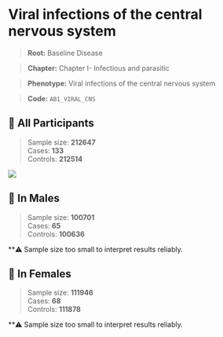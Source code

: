 # Viral infections of the central nervous system

> **Root:** Baseline Disease  

> **Chapter:** Chapter I- Infectious and parasitic  

> **Phenotype:** Viral infections of the central nervous system  

> **Code:** `AB1_VIRAL_CNS`

## 🧪 All Participants  
> Sample size: **212647**  
> Cases: **133**  
> Controls: **212514**
<img src="/Disease/Figures/ALL/Incidence/AB1_VIRAL_CNS.png"/>
<CsvTable src="/Disease/Data/ALL/Incidence/COX_AB1_VIRAL_CNS.csv" label="🔍 View full results" />

## 👨 In Males  
> Sample size: **100701**  
> Cases: **65**  
> Controls: **100636**

**⚠️ Sample size too small to interpret results reliably.


## 👩 In Females  
> Sample size: **111946**  
> Cases: **68**  
> Controls: **111878**

**⚠️ Sample size too small to interpret results reliably.


